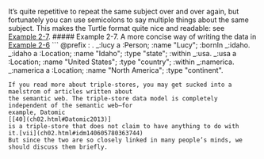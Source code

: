 It’s quite repetitive to repeat the same subject over and over again, but fortunately you can use
semicolons to say multiple things about the same subject. This makes the Turtle format quite nice
and readable: see [Example 2-7](#fig_graph_n3_shorthand). ##### Example 2-7. A more concise way of writing the data in [Example 2-6](#fig_graph_n3_triples) ```
@prefix : .
_:lucy     a :Person;   :name "Lucy";          :bornIn _:idaho.
_:idaho    a :Location; :name "Idaho";         :type "state";   :within _:usa.
_:usa      a :Location; :name "United States"; :type "country"; :within _:namerica.
_:namerica a :Location; :name "North America"; :type "continent".
``` ### The semantic web 
If you read more about triple-stores, you may get sucked into a maelstrom of articles written about
the semantic web. The triple-store data model is completely independent of the semantic web—for
example, Datomic
[[40](ch02.html#Datomic2013)]
is a triple-store that does not claim to have anything to do with
it.[vii](ch02.html#idm140605780363744)
But since the two are so closely linked in many people’s minds, we should discuss them briefly.